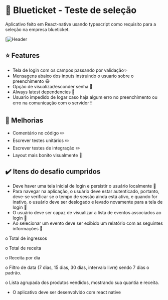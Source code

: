 # :iphone: Blueticket - Teste de seleção
Aplicativo feito em React-native usando typescript como requisito para a seleção na empresa blueticket.

[![Header](https://s3-sa-east-1.amazonaws.com/blueticket/images/img/elementos/logo_topo.png)

## :star: Features

- Tela de login com os campos passando por validação:sparkles:
- Mensagens abaixo dos inputs instruindo o usuario sobre o preenchimento :smiley:
- Opção de visualizar/esconder senha :closed_lock_with_key:
- Always latest dependencies :raised_hands:
- Usuario impedido de logar caso haja algum erro no preenchimento ou erro na comunicação com o servidor :exclamation:

## :memo: Melhorias 

- Comentário no código :pencil2:
- Escrever testes unitários :pencil2:
- Escrever testes de integração :pencil2:
- Layout mais bonito visualmente :eyes:

## :heavy_check_mark: Itens do desafio cumpridos

- Deve haver uma tela inicial de login e persistir o usuário localmente :iphone: 
- Para navegar na aplicação, o usuário deve estar autenticado, portanto, deve-se verificar se o tempo de sessão ainda está ativo, e quando for inativo, o usuário deve ser deslogado e levado novamente para a tela de login :police_car:
- O usuário deve ser capaz de visualizar a lista de eventos associados ao login :eyes:
- Ao selecionar um evento deve ser exibido um relatório com as seguintes informações :bookmark_tabs:

o Total de ingressos

o Total de receita

o Receita por dia

o Filtro de data (7 dias, 15 dias, 30 dias, intervalo livre) sendo 7 dias o padrão.

o Lista agrupada dos produtos vendidos, mostrando sua quantia e receita.

* O aplicativo deve ser desenvolvido com react native

